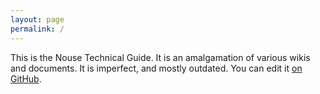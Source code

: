 ```yaml
---
layout: page
permalink: /
---
```


This is the Nouse Technical Guide.
It is an amalgamation of various wikis and documents.
It is imperfect, and mostly outdated.
You can edit it [on GitHub](https://github.com/yorknouse/docs).
